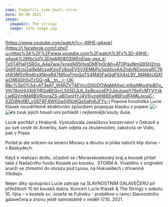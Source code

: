 ```yaml
---
name: Podpořili jsme bouři strun
date: 09-06-2021
image:
  imageAlt: The stringz
  image: safe_image.jpg
---
```


[https://www.youtube.com/watch?v=-49HE-gAxok](https://l.facebook.com/l.php?u=https%3A%2F%2Fwww.youtube.com%2Fwatch%3Fv%3D-49HE-gAxok%26fbclid%3DIwAR08OSWEnElpp-qsq_e-Tx5T4PiaFtSROx_A4a7ww7xnsVA85HvqDMFIv0c&h=AT0PguNmQ9SH2moQjdtFdLtsj2al9pMcswKzjcFz8oxEVSVXEMbPp3qd4xxAA2hdvNOxqsraRC76vh63M5VRmKrsXNngR47NflvgTHoQoTS4MA5FaiQgPXX4xL9Y_M4MqUQXfwO86X0hSsTzGQ-g&__tn__=-UK-R&c%5b0%5d=AT3eAT_W4RZVT4EVccDlXijDOWaMA0wLm1bsMKo41pBDy_VtV7AmHUjXi67jRQqBEQyrLSS5DJL6_3ziBcscqEP2JmJoqgY76nFcMYVYxkLw8QVmM46BVRqvraZS-a8OunHYJ4V5lyzgIH86Ew96FodFAMkJxgaC-X2DWkiifB1_vGEF8F4WXSw04NzKQo0afn6JFYy-)
Popová houslistka Lucie Klasek neuvěřitelně atraktivním způsobem propojuje klasiku s popem ![🎶](https://lh4.googleusercontent.com/0Y90BHpWNnirQs4p5pjDbUBQwV3ibrM2d-6uwE4Nm4JU9ZXKTDzTbWXxbIsyxy599Afilf7FW8qmWw_TlPfk0vxbLiiL8sBMgJRmiGfjv4XMLzFZCMUD6OfrG2KsgQWUP2uISII)![💕](https://lh3.googleusercontent.com/iznUhUj91KSdBh7ZnWiyaLPacObRNvVVf4Wdjsko5U1UX5fO1512S5MkWmztw1EVIleEPspCchx37uGUVjhzo4MXgl_SeoQJHJLkQ5DOHaGlh0pddj5qIujg_YQ3evLEpKfZp7Q)a zvuk jejich houslí umí pohladit i nejtemnější kouty duše. 

Lucie pochází z Hrabyně. Vystudovala Janáčkovu konzervatoř v Ostravě a po své cestě do Ameriky, kam odjela za zkušenostmi, zakotvila ve Vídni, pak v Praze. 

Pořád je ale srdcem na severu Moravy a dlouho si přála natočit klip doma – v Beskydech. 

Když k realizaci došlo, účastnil se i Moravskoslezský kraj a kousek přišel také z Nadačního fondu Kousek po kousku.  STORM A. Vivaldiho v originální aranži se zhmotnil do obrazu pod Lysou, na Hukvaldech i zřícenině Vikštejn. 

Nejen díky spolupráci Lucie zahraje na SLAVNOSTNÍM GALAVEČERU při příležitosti 10 let kousků dobra. Koncert Lucie Klasek & The Stringz v sobotu 16. října – v kostele sv. Josefa ve Fulneku - proběhne v rámci Slavnostního galavečera a znovu ještě samostatně v neděli 17.10. 2021. 